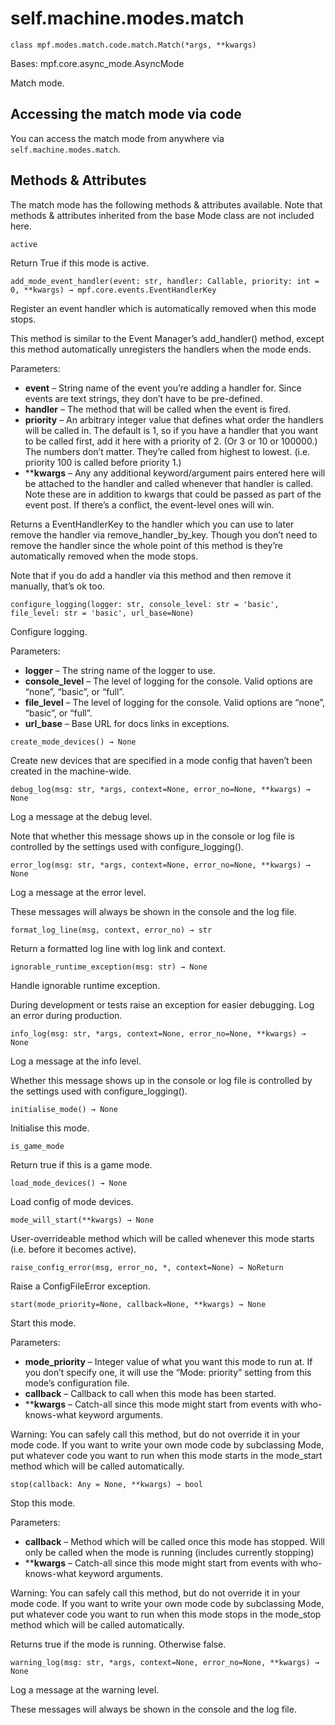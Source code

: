 
# self.machine.modes.match

`class mpf.modes.match.code.match.Match(*args, **kwargs)`

Bases: mpf.core.async_mode.AsyncMode

Match mode.

## Accessing the match mode via code

You can access the match mode from anywhere via `self.machine.modes.match`.

## Methods & Attributes

The match mode has the following methods & attributes available. Note that methods & attributes inherited from the base Mode class are not included here.

`active`

Return True if this mode is active.

`add_mode_event_handler(event: str, handler: Callable, priority: int = 0, **kwargs) → mpf.core.events.EventHandlerKey`

Register an event handler which is automatically removed when this mode stops.

This method is similar to the Event Manager’s add_handler() method, except this method automatically unregisters the handlers when the mode ends.

Parameters:

* **event** – String name of the event you’re adding a handler for. Since events are text strings, they don’t have to be pre-defined.
* **handler** – The method that will be called when the event is fired.
* **priority** – An arbitrary integer value that defines what order the handlers will be called in. The default is 1, so if you have a handler that you want to be called first, add it here with a priority of 2. (Or 3 or 10 or 100000.) The numbers don’t matter. They’re called from highest to lowest. (i.e. priority 100 is called before priority 1.)
* ****kwargs** – Any any additional keyword/argument pairs entered here will be attached to the handler and called whenever that handler is called. Note these are in addition to kwargs that could be passed as part of the event post. If there’s a conflict, the event-level ones will win.

Returns a EventHandlerKey to the handler which you can use to later remove the handler via remove_handler_by_key. Though you don’t need to remove the handler since the whole point of this method is they’re automatically removed when the mode stops.

Note that if you do add a handler via this method and then remove it manually, that’s ok too.

`configure_logging(logger: str, console_level: str = 'basic', file_level: str = 'basic', url_base=None)`

Configure logging.

Parameters:

* **logger** – The string name of the logger to use.
* **console_level** – The level of logging for the console. Valid options are “none”, “basic”, or “full”.
* **file_level** – The level of logging for the console. Valid options are “none”, “basic”, or “full”.
* **url_base** – Base URL for docs links in exceptions.

`create_mode_devices() → None`

Create new devices that are specified in a mode config that haven’t been created in the machine-wide.

`debug_log(msg: str, *args, context=None, error_no=None, **kwargs) → None`

Log a message at the debug level.

Note that whether this message shows up in the console or log file is controlled by the settings used with configure_logging().

`error_log(msg: str, *args, context=None, error_no=None, **kwargs) → None`

Log a message at the error level.

These messages will always be shown in the console and the log file.

`format_log_line(msg, context, error_no) → str`

Return a formatted log line with log link and context.

`ignorable_runtime_exception(msg: str) → None`

Handle ignorable runtime exception.

During development or tests raise an exception for easier debugging. Log an error during production.

`info_log(msg: str, *args, context=None, error_no=None, **kwargs) → None`

Log a message at the info level.

Whether this message shows up in the console or log file is controlled by the settings used with configure_logging().

`initialise_mode() → None`

Initialise this mode.

`is_game_mode`

Return true if this is a game mode.

`load_mode_devices() → None`

Load config of mode devices.

`mode_will_start(**kwargs) → None`

User-overrideable method which will be called whenever this mode starts (i.e. before it becomes active).

`raise_config_error(msg, error_no, *, context=None) → NoReturn`

Raise a ConfigFileError exception.

`start(mode_priority=None, callback=None, **kwargs) → None`

Start this mode.

Parameters:

* **mode_priority** – Integer value of what you want this mode to run at. If you don’t specify one, it will use the “Mode: priority” setting from this mode’s configuration file.
* **callback** – Callback to call when this mode has been started.
* ****kwargs** – Catch-all since this mode might start from events with who-knows-what keyword arguments.

Warning: You can safely call this method, but do not override it in your mode code. If you want to write your own mode code by subclassing Mode, put whatever code you want to run when this mode starts in the mode_start method which will be called automatically.

`stop(callback: Any = None, **kwargs) → bool`

Stop this mode.

Parameters:

* **callback** – Method which will be called once this mode has stopped. Will only be called when the mode is running (includes currently stopping)
* ****kwargs** – Catch-all since this mode might start from events with who-knows-what keyword arguments.

Warning: You can safely call this method, but do not override it in your mode code. If you want to write your own mode code by subclassing Mode, put whatever code you want to run when this mode stops in the mode_stop method which will be called automatically.

Returns true if the mode is running. Otherwise false.

`warning_log(msg: str, *args, context=None, error_no=None, **kwargs) → None`

Log a message at the warning level.

These messages will always be shown in the console and the log file.

